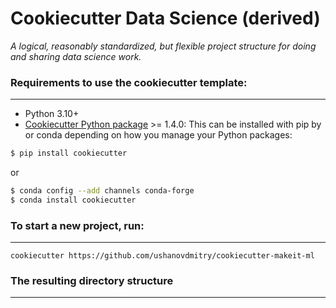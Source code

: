 # Cookiecutter Data Science (derived)

_A logical, reasonably standardized, but flexible project structure for doing and sharing data science work._


### Requirements to use the cookiecutter template:
-----------
 - Python 3.10+
 - [Cookiecutter Python package](http://cookiecutter.readthedocs.org/en/latest/installation.html) >= 1.4.0: This can be installed with pip by or conda depending on how you manage your Python packages:

``` bash
$ pip install cookiecutter
```

or

``` bash
$ conda config --add channels conda-forge
$ conda install cookiecutter
```


### To start a new project, run:
------------

    cookiecutter https://github.com/ushanovdmitry/cookiecutter-makeit-ml

### The resulting directory structure
------------

